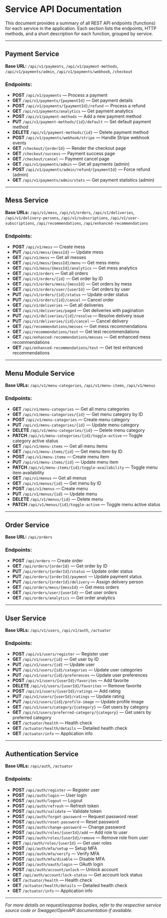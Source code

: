 # Service API Documentation

This document provides a summary of all REST API endpoints (functions) for each service in the application. Each section lists the endpoints, HTTP methods, and a short description for each function, grouped by service.

---

## Payment Service

**Base URL:** `/api/v1/payments`, `/api/v1/payment-methods`, `/api/v1/payments/admin`, `/api/v1/payments/webhook`, `/checkout`

### Endpoints:
- **POST** `/api/v1/payments` — Process a payment
- **GET** `/api/v1/payments/{paymentId}` — Get payment details
- **POST** `/api/v1/payments/{paymentId}/refund` — Process a refund
- **GET** `/api/v1/payments/analytics` — Get payment analytics
- **POST** `/api/v1/payment-methods` — Add a new payment method
- **PUT** `/api/v1/payment-methods/{id}/default` — Set default payment method
- **DELETE** `/api/v1/payment-methods/{id}` — Delete payment method
- **POST** `/api/v1/payments/webhook/stripe` — Handle Stripe webhook events
- **GET** `/checkout/{orderId}` — Render the checkout page
- **GET** `/checkout/success` — Payment success page
- **GET** `/checkout/cancel` — Payment cancel page
- **GET** `/api/v1/payments/admin` — Get all payments (admin)
- **POST** `/api/v1/payments/admin/refund/{paymentId}` — Force refund (admin)
- **GET** `/api/v1/payments/admin/stats` — Get payment statistics (admin)

---

## Mess Service

**Base URLs:** `/api/v1/mess`, `/api/v1/orders`, `/api/v1/deliveries`, `/api/v1/delivery-persons`, `/api/v1/subscriptions`, `/api/v1/user-subscriptions`, `/api/recommendations`, `/api/enhanced-recommendations`

### Endpoints:
- **POST** `/api/v1/mess` — Create mess
- **PUT** `/api/v1/mess/{messId}` — Update mess
- **GET** `/api/v1/mess` — Get all messes
- **GET** `/api/v1/mess/{messId}/menu` — Get mess menu
- **GET** `/api/v1/mess/{messId}/analytics` — Get mess analytics
- **GET** `/api/v1/orders` — Get all orders
- **GET** `/api/v1/orders/{id}` — Get order by ID
- **GET** `/api/v1/orders/mess/{messId}` — Get orders by mess
- **GET** `/api/v1/orders/user/{userId}` — Get orders by user
- **PUT** `/api/v1/orders/{id}/status` — Update order status
- **PUT** `/api/v1/orders/{id}/cancel` — Cancel order
- **GET** `/api/v1/deliveries` — Get all deliveries
- **GET** `/api/v1/deliveries/paged` — Get deliveries with pagination
- **PUT** `/api/v1/deliveries/{id}/resolve` — Resolve delivery issue
- **PUT** `/api/v1/deliveries/{id}/cancel` — Cancel delivery
- **GET** `/api/recommendations/messes` — Get mess recommendations
- **GET** `/api/recommendations/test` — Get test recommendations
- **GET** `/api/enhanced-recommendations/messes` — Get enhanced mess recommendations
- **GET** `/api/enhanced-recommendations/test` — Get test enhanced recommendations

---

## Menu Module Service

**Base URLs:** `/api/v1/menu-categories`, `/api/v1/menu-items`, `/api/v1/menus`

### Endpoints:
- **GET** `/api/v1/menu-categories` — Get all menu categories
- **GET** `/api/v1/menu-categories/{id}` — Get menu category by ID
- **POST** `/api/v1/menu-categories` — Create menu category
- **PUT** `/api/v1/menu-categories/{id}` — Update menu category
- **DELETE** `/api/v1/menu-categories/{id}` — Delete menu category
- **PATCH** `/api/v1/menu-categories/{id}/toggle-active` — Toggle category active status
- **GET** `/api/v1/menu-items` — Get all menu items
- **GET** `/api/v1/menu-items/{id}` — Get menu item by ID
- **POST** `/api/v1/menu-items` — Create menu item
- **PUT** `/api/v1/menu-items/{id}` — Update menu item
- **PATCH** `/api/v1/menu-items/{id}/toggle-availability` — Toggle menu item availability
- **GET** `/api/v1/menus` — Get all menus
- **GET** `/api/v1/menus/{id}` — Get menu by ID
- **POST** `/api/v1/menus` — Create menu
- **PUT** `/api/v1/menus/{id}` — Update menu
- **DELETE** `/api/v1/menus/{id}` — Delete menu
- **PATCH** `/api/v1/menus/{id}/toggle-active` — Toggle menu active status

---

## Order Service

**Base URL:** `/api/orders`

### Endpoints:
- **POST** `/api/orders` — Create order
- **GET** `/api/orders/{orderId}` — Get order by ID
- **PUT** `/api/orders/{orderId}/status` — Update order status
- **PUT** `/api/orders/{orderId}/payment` — Update payment status
- **PUT** `/api/orders/{orderId}/delivery` — Assign delivery person
- **GET** `/api/orders/mess/{messId}` — Get mess orders
- **GET** `/api/orders/user/{userId}` — Get user orders
- **GET** `/api/orders/analytics` — Get order analytics

---

## User Service

**Base URLs:** `/api/v1/users`, `/api/v1/auth`, `/actuator`

### Endpoints:
- **POST** `/api/v1/users/register` — Register user
- **GET** `/api/v1/users/{id}` — Get user by ID
- **PUT** `/api/v1/users/{id}` — Update user
- **PUT** `/api/v1/users/{id}/categories` — Update user categories
- **PUT** `/api/v1/users/{id}/preferences` — Update user preferences
- **POST** `/api/v1/users/{userId}/favorites` — Add favorite
- **DELETE** `/api/v1/users/{userId}/favorites` — Remove favorite
- **POST** `/api/v1/users/{userId}/ratings` — Add rating
- **PUT** `/api/v1/users/{userId}/ratings` — Update rating
- **PUT** `/api/v1/users/{id}/profile-image` — Update profile image
- **GET** `/api/v1/users/category/{category}` — Get users by category
- **GET** `/api/v1/users/preferred-category/{category}` — Get users by preferred category
- **GET** `/actuator/health` — Health check
- **GET** `/actuator/health/details` — Detailed health check
- **GET** `/actuator/info` — Application info

---

## Authentication Service

**Base URLs:** `/api/auth`, `/actuator`

### Endpoints:
- **POST** `/api/auth/register` — Register user
- **POST** `/api/auth/login` — User login
- **POST** `/api/auth/logout` — Logout
- **POST** `/api/auth/refresh` — Refresh token
- **POST** `/api/auth/validate` — Validate token
- **POST** `/api/auth/forgot-password` — Request password reset
- **POST** `/api/auth/reset-password` — Reset password
- **POST** `/api/auth/change-password` — Change password
- **POST** `/api/auth/roles/{userId}/add` — Add role to user
- **POST** `/api/auth/roles/{userId}/remove` — Remove role from user
- **GET** `/api/auth/roles/{userId}` — Get user roles
- **POST** `/api/auth/mfa/setup` — Setup MFA
- **POST** `/api/auth/mfa/verify` — Verify MFA
- **POST** `/api/auth/mfa/disable` — Disable MFA
- **POST** `/api/auth/oauth/login` — OAuth login
- **POST** `/api/auth/account/unlock` — Unlock account
- **GET** `/api/auth/account/lock-status` — Get account lock status
- **GET** `/actuator/health` — Health check
- **GET** `/actuator/health/details` — Detailed health check
- **GET** `/actuator/info` — Application info

---

*For more details on request/response bodies, refer to the respective service source code or Swagger/OpenAPI documentation if available.*
